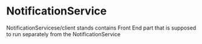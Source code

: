 # NotificationService
NotificationServicese/client stands contains Front End part that is supposed to run separately from the NotificationService
